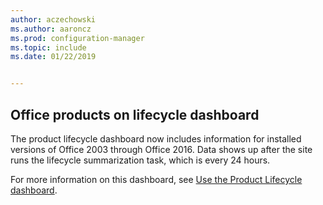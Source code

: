 ```yaml
---
author: aczechowski
ms.author: aaroncz
ms.prod: configuration-manager
ms.topic: include
ms.date: 01/22/2019


---
```


## <a name="bkmk_lifecycle"></a> Office products on lifecycle dashboard
<!--3556026-->

The product lifecycle dashboard now includes information for installed versions of Office 2003 through Office 2016. Data shows up after the site runs the lifecycle summarization task, which is every 24 hours.

For more information on this dashboard, see [Use the Product Lifecycle dashboard](../../../../clients/manage/asset-intelligence/product-lifecycle-dashboard.md).

